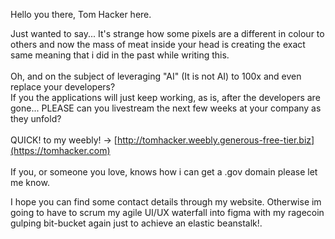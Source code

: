 Hello you there, Tom Hacker here. 

Just wanted to say...
It's strange how some pixels are a different in colour to others and now the mass of meat inside your head is creating the exact same meaning that i did in the past while writing this.
<br  />
<br />
Oh, and on the subject of leveraging "AI" (It is not AI) to 100x and even replace your developers?
<br/>
If you the applications will just keep working, as is, after the developers are gone... PLEASE can you livestream the next few weeks at your company as they unfold?
<br />
<br  />
QUICK! to my weebly! -> [http://tomhacker.weebly.generous-free-tier.biz](https://tomhacker.com)
<br />
<br  />
If you, or someone you love, knows how i can get a .gov domain please let me know. 
<br />

I hope you can find some contact details through my website. Otherwise im going to have to scrum my agile UI/UX waterfall into figma with my ragecoin gulping bit-bucket again just to achieve an elastic beanstalk!.
